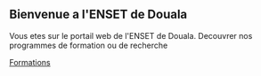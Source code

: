 ## Bienvenue a l'ENSET de Douala

Vous etes sur le portail web de l'ENSET de Douala. Decouvrer nos programmes de formation ou de recherche

[Formations](/formations)